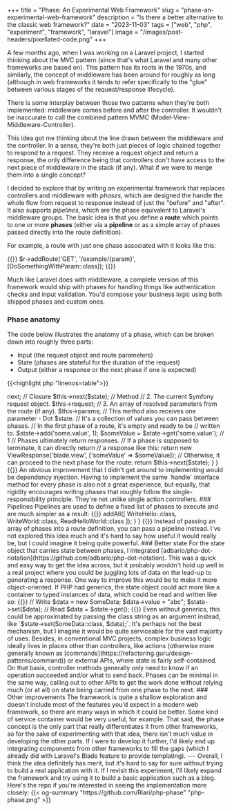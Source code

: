 +++
title = "Phase: An Experimental Web Framework"
slug = "phase-an-experimental-web-framework"
description = "Is there a better alternative to the classic web framework?"
date = "2023-11-03"
tags = ["web", "php", "experiment", "framework", "laravel"]
image = "/images/post-headers/pixellated-code.png"
+++

A few months ago, when I was working on a Laravel project, I started thinking about the MVC pattern (since that's what Laravel and many other frameworks are based on). This pattern has its roots in the 1970s, and similarly, the concept of middleware has been around for roughly as long (although in web frameworks it tends to refer specifically to the "glue" between various stages of the request/response lifecycle).

There is some interplay between those two patterns when they're both implemented: middleware comes before and after the controller. It wouldn't be inaccurate to call the combined pattern MVMC (Model-View-Middleware-Controller).

This idea got me thinking about the line drawn between the middleware and the controller. In a sense, they're both just pieces of logic chained together to respond to a request. They receive a request object and return a response, the only difference being that controllers don't have access to the next piece of middleware in the stack (if any). What if we were to merge them into a single concept?

I decided to explore that by writing an experimental framework that replaces controllers and middleware with _phases_, which are designed the handle the whole flow from request to response instead of just the "before" and "after". It also supports _pipelines_, which are the phase equivalent to Laravel's middleware groups. The basic idea is that you define a **route** which points to one or more **phases** (either via a **pipeline** or as a simple array of phases passed directly into the route definition).

For example, a route with just one phase associated with it looks like this:

{{<highlight php>}}
$r->addRoute('GET', '/example/{param}', [DoSomethingWithParam::class]);
{{</highlight>}}

Much like Laravel does with middleware, a complete version of this framework would ship with phases for handling things like authentication checks and input validation. You'd compose your business logic using both shipped phases and custom ones.

### Phase anatomy

The code below illustrates the anatomy of a phase, which can be broken down into roughly three parts:

* Input (the request object and route parameters)
* State (phases are stateful for the duration of the request)
* Output (either a response or the next phase if one is expected)

{{<highlight php "linenos=table">}}
<?php

namespace App\Phases;

use Adbar\Dot;
use Phase\Http\Phase\Phase;
use Phase\Http\Response\ViewResponse;
use Symfony\Component\HttpFoundation\Response;

class DoThing extends Phase
{
    public function handle(Dot $state): Response
    {
        // Here's where you do something with the request.
        // Phase instances have three read-only properties as follows:

        // 1. The closure for calling the next phase in the pipeline.
        // There's a method of the same name that calls it with
        // call_user_func.
        $this->next; // Closure
        $this->next($state); // Method

        // 2. The current Symfony request object.
        $this->request;

        // 3. An array of resolved parameters from the route (if any).
        $this->params;

        // This method also receives one parameter - Dot $state.
        // It's a collection of values you can pass between phases.
        // In the first phase of a route, it's empty and ready to be
        // written to.
        $state->add('some.value', 1);
        $someValue = $state->get('some.value'); // 1

        // Phases ultimately return responses.
        // If a phase is supposed to terminate, it can directly return
        // a response like this:
        return new ViewResponse('blade.view', ['someValue' => $someValue]);

        // Otherwise, it can proceed to the next phase for the route:
        return $this->next($state);
    }
}
{{</highlight>}}

An obvious improvement that I didn't get around to implementing would be dependency injection. Having to implement the same `handle` interface method for every phase is also not a great experience, but equally, that rigidity encourages writing phases that roughly follow the single-responsibility principle. They're not unlike single action controllers.

### Pipelines

Pipelines are used to define a fixed list of phases to execute and are much simpler as a result:

{{<highlight php "linenos=table">}}
<?php

namespace App\Pipelines;

use App\Phases\ReadHelloWorld;
use App\Phases\WriteHello;
use App\Phases\WriteWorld;
use Phase\Http\Pipeline\Pipeline;

class HelloWorldPipeline extends Pipeline
{
    public function __construct()
    {
        $this->addAll([
            WriteHello::class,
            WriteWorld::class,
            ReadHelloWorld::class
        ]);
    }
}
{{</highlight>}}

Instead of passing an array of phases into a route definition, you can pass a pipeline instead. I've not explored this idea much and it's hard to say how useful it would really be, but I could imagine it being quite powerful.

### Better state

For the state object that carries state between phases, I integrated [adbario/php-dot-notation](https://github.com/adbario/php-dot-notation). This was a quick and easy way to get the idea across, but it probably wouldn't hold up well in a real project where you could be juggling lots of data on the lead-up to generating a response.

One way to improve this would be to make it more object-oriented. If PHP had generics, the state object could act more like a container to typed instances of data, which could be read and written like so:

{{<highlight php "linenos=table">}}
// Write
$data = new SomeData;
$data->value = "abc";
$state->set<SomeData>($data);

// Read
$data = $state->get<SomeData>();
{{</highlight>}}

Even without generics, this could be approximated by passing the class string as an argument instead, like `$state->set(SomeData::class, $data);`.

It's perhaps not the best mechanism, but I imagine it would be quite serviceable for the vast majority of uses. Besides, in conventional MVC projects, complex business logic ideally lives in places other than controllers, like actions (otherwise more generally known as [commands](https://refactoring.guru/design-patterns/command)) or external APIs, where state is fairly self-contained. On that basis, controller methods generally only need to know if an operation succeeded and/or what to send back. Phases can be minimal in the same way, calling out to other APIs to get the work done without relying much (or at all) on state being carried from one phase to the next.

### Other improvements

The framework is quite a shallow exploration and doesn't include most of the features you'd expect in a modern web framework, so there are many ways in which it could be better. Some kind of service container would be very useful, for example.

That said, the phase concept is the only part that really differentiates it from other frameworks, so for the sake of experimenting with that idea, there isn't much value in developing the other parts. If I were to develop it further, I'd likely end up integrating components from other frameworks to fill the gaps (which I already did with Laravel's Blade feature to provide templating).

---

Overall, I think the idea definitely has merit, but it's hard to say for sure without trying to build a real application with it. If I revisit this experiment, I'll likely expand the framework and try using it to build a basic application such as a blog.

Here's the repo if you're interested in seeing the implementation more closely:

{{< og-summary "https://github.com/Riari/php-phase" "php-phase.png" >}}